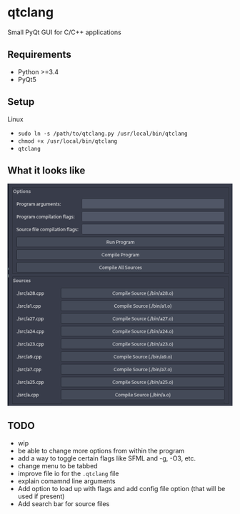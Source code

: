 # qtclang

Small PyQt GUI for C/C++ applications

## Requirements

* Python >=3.4
* PyQt5

## Setup

Linux

* `sudo ln -s /path/to/qtclang.py /usr/local/bin/qtclang`
* `chmod +x /usr/local/bin/qtclang`
* `qtclang`

## What it looks like

![image](./imgs/qtclang2.png)

## TODO

* wip
* be able to change more options from within the program
* add a way to toggle certain flags like SFML and -g, -O3, etc.
* change menu to be tabbed
* improve file io for the `.qtclang` file
* explain comamnd line arguments
* Add option to load up with flags and add config file option (that will be used if present)
* Add search bar for source files
